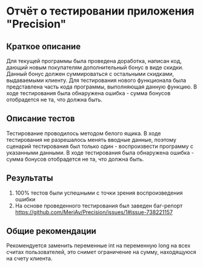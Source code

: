 # Отчёт о тестировании приложения "Precision" # 

## Краткое описание ## 
Для текущей программы была проведена доработка, написан код, дающий новым покупателям дополнительный бонус в виде скидки. Данный бонус должен суммироваться с остальными скидками, выдаваемыми клиенту. 
Для тестирования нового функционала была представлена часть кода программы, выполняющая данную функцию. 
В ходе тестирования была обнаружена ошибка - сумма бонусов отобрадется не та, что должна быть.

## Описание тестов ## 

Тестирование проводилось методом белого ящика. В ходе тестирования не разрешалось менять вводные данные, поэтому сценарий тестирования был только один - воспроизвести программу с указанными данными.
В ходе тестирования была обнаружена ошибка - сумма бонусов отобрадется не та, что должна быть. 

## Результаты ## 

1. 100% тестов были успешными с точки зрения воспроизведения ошибки
1. На основе проведенного тестирования был заведен баг-репорт https://github.com/MeriAv/Precision/issues/1#issue-738221157

## Общие рекомендации ## 
Рекомендуется заменить переменные int на переменную long на всех считах пользователей, это снимет ограничение на сумму, находящуюся на счету клиента.
